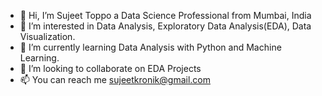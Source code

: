 - 👋 Hi, I’m Sujeet Toppo a Data Science Professional from Mumbai, India
- 👀 I’m interested in Data Analysis, Exploratory Data Analysis(EDA), Data Visualization.
- 🌱 I’m currently learning Data Analysis with Python and Machine Learning.
- 💞️ I’m looking to collaborate on EDA Projects
- 📫 You can reach me sujeetkronik@gmail.com

<!---
sujeet301084/sujeet301084 is a ✨ special ✨ repository because its `README.md` (this file) appears on your GitHub profile.
You can click the Preview link to take a look at your changes.
--->
